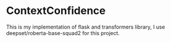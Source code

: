 # ContextConfidence
This is my implementation of flask and transformers library, I use deepset/roberta-base-squad2 for this project.
